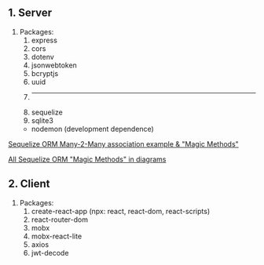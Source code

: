 ## 1. Server
1. Packages:
   1. express
   2. cors
   3. dotenv
   4. jsonwebtoken
   5. bcryptjs
   6. uuid
   7. ___
   8. sequelize
   9. sqlite3
   + nodemon (development dependence)

[Sequelize ORM Many-2-Many association example & "Magic Methods"](https://medium.com/@jasmine.esplago.munoz/feeling-the-magic-with-sequelize-magic-methods-e9cc89ecdcc5)

[All Sequelize ORM "Magic Methods" in diagrams](https://medium.com/@julianne.marik/sequelize-associations-magic-methods-c72008db91c9)

## 2. Client
1. Packages:
   1. create-react-app (npx: react, react-dom, react-scripts)
   2. react-router-dom
   3. mobx
   4. mobx-react-lite
   5. axios
   6. jwt-decode
    

